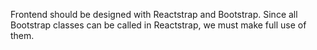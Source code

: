 Frontend should be designed with Reactstrap and Bootstrap. Since all Bootstrap classes can be called in Reactstrap, we must make full use of them. 
